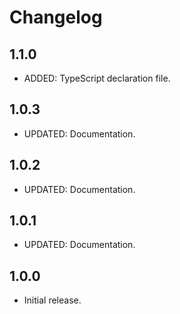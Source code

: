 # Changelog

## 1.1.0

- ADDED: TypeScript declaration file.

## 1.0.3

- UPDATED: Documentation.

## 1.0.2

- UPDATED: Documentation.

## 1.0.1

- UPDATED: Documentation.

## 1.0.0

- Initial release.